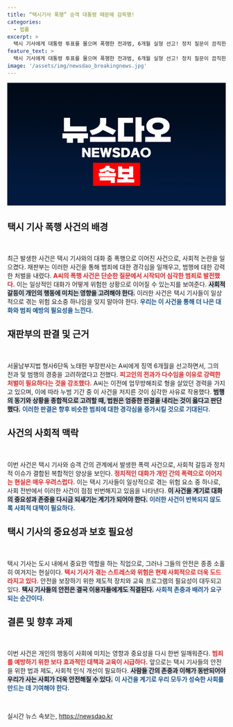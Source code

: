```yaml
---
title: “택시기사 폭행” 승객 대통령 때문에 감옥행!
categories:
  - 법률
excerpt: >
  택시 기사에게 대통령 투표를 물으며 폭행한 전과범, 6개월 실형 선고! 정치 질문이 끔직한 범죄로 이어진 사건, 그 배경은? 클릭해서 확인하세요!
feature_text: >
  택시 기사에게 대통령 투표를 물으며 폭행한 전과범, 6개월 실형 선고! 정치 질문이 끔직한 범죄로 이어진 사건, 그 배경은? 클릭해서 확인하세요!
image: '/assets/img/newsdao_breakingnews.jpg'
---
```


<p><img src="/assets/img/newsdao_breakingnews.jpg" alt="cryptoinkorea 속보" /></p>

<h2 data-ke-size="size26">택시 기사 폭행 사건의 배경</h2>

<p data-ke-size="size16">&nbsp;</p>

<p>최근 발생한 사건은 택시 기사와의 대화 중 폭행으로 이어진 사건으로, 사회적 논란을 일으켰다. 재판부는 이러한 사건을 통해 범죄에 대한 경각심을 일깨우고, 범행에 대한 강력한 처벌을 내렸다. <b><span style="color: #ee2323;">A씨의 폭행 사건은 단순한 질문에서 시작되어 심각한 범죄로 발전했다.</span></b> 이는 일상적인 대화가 어떻게 위험한 상황으로 이어질 수 있는지를 보여준다. <b><span style="background-color: #21538527;">사회적 갈등이 개인의 행동에 미치는 영향을 고려해야 한다.</span></b> 이러한 사건은 택시 기사들이 일상적으로 겪는 위험 요소중 하나임을 잊지 말아야 한다. <b><span style="color: #1a5490;">우리는 이 사건을 통해 더 나은 대화와 범죄 예방의 필요성을 느낀다.</span></b></p>

<h2 data-ke-size="size26">재판부의 판결 및 근거</h2>

<p data-ke-size="size16">&nbsp;</p>

<p>서울남부지법 형사6단독 노태헌 부장판사는 A씨에게 징역 6개월을 선고하면서, 그의 전과 및 범행의 경중을 고려하였다고 전했다. <b><span style="color: #ee2323;">피고인의 전과가 다수임을 이유로 강력한 처벌이 필요하다는 것을 강조했다.</span></b> A씨는 이전에 업무방해죄로 형을 살았던 경력을 가지고 있으며, 이에 따라 누범 기간 중 이 사건을 저지른 것이 심각한 사유로 작용했다. <b><span style="background-color: #21538527;">범행의 동기와 상황을 종합적으로 고려할 때, 법원은 엄중한 판결을 내리는 것이 옳다고 판단했다.</span></b> <b><span style="color: #1a5490;">이러한 판결은 향후 비슷한 범죄에 대한 경각심을 증가시킬 것으로 기대된다.</span></b> </p>

<h2 data-ke-size="size26">사건의 사회적 맥락</h2>

<p data-ke-size="size16">&nbsp;</p>

<p>이번 사건은 택시 기사와 승객 간의 관계에서 발생한 폭력 사건으로, 사회적 갈등과 정치적 이슈가 결합된 복합적인 양상을 보인다. <b><span style="color: #ee2323;">정치적인 대화가 개인 간의 폭력으로 이어지는 현실은 매우 우려스럽다.</span></b> 이는 택시 기사들이 일상적으로 겪는 위험 요소 중 하나로, 사회 전반에서 이러한 사건이 점점 빈번해지고 있음을 나타낸다. <b><span style="background-color: #21538527;">이 사건을 계기로 대화의 중요성과 존중을 다시금 되새기는 계기가 되어야 한다.</span></b> <b><span style="color: #1a5490;">이러한 사건이 반복되지 않도록 사회적 대책이 필요하다.</span></b></p>

<h2 data-ke-size="size26">택시 기사의 중요성과 보호 필요성</h2>

<p data-ke-size="size16">&nbsp;</p>

<p>택시 기사는 도시 내에서 중요한 역할을 하는 직업으로, 그러나 그들의 안전은 종종 소홀히 여겨지는 현실이다. <b><span style="color: #ee2323;">택시 기사가 겪는 스트레스와 위험은 현재 사회적으로 더욱 도드라지고 있다.</span></b> 안전을 보장하기 위한 제도적 장치와 교육 프로그램의 필요성이 대두되고 있다. <b><span style="background-color: #21538527;">택시 기사들의 안전은 결국 이용자들에게도 직결된다.</span></b> <b><span style="color: #1a5490;">사회적 존중과 배려가 요구되는 순간이다.</span></b></p>

<h2 data-ke-size="size26">결론 및 향후 과제</h2>

<p data-ke-size="size16">&nbsp;</p>

<p>이번 사건은 개인의 행동이 사회에 미치는 영향과 중요성을 다시 한번 일깨워준다. <b><span style="color: #ee2323;">범죄를 예방하기 위한 보다 효과적인 대책과 교육이 시급하다.</span></b> 앞으로는 택시 기사들의 안전을 위한 법과 제도, 사회적 인식 개선이 필요하다. <b><span style="background-color: #21538527;">사람들 간의 존중과 이해가 동반되어야 우리가 사는 사회가 더욱 안전해질 수 있다.</span></b> <b><span style="color: #1a5490;">이 사건을 계기로 우리 모두가 성숙한 사회를 만드는 데 기여해야 한다.</span></b></p>

<p data-ke-size="size16">&nbsp;</p>
실시간 뉴스 속보는, <a href="https://newsdao.kr" rel="dofollow">https://newsdao.kr</a>


